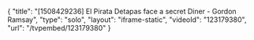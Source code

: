 {
    "title": "[1508429236] El Pirata Detapas face a secret Diner - Gordon Ramsay",
    "type": "solo",
    "layout": "iframe-static",
    "videoId": "123179380",
    "url": "\/tvpembed\/123179380"
}